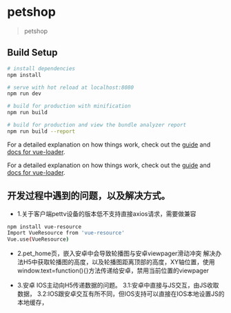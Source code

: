 # petshop

> petshop

## Build Setup

``` bash
# install dependencies
npm install

# serve with hot reload at localhost:8080
npm run dev

# build for production with minification
npm run build

# build for production and view the bundle analyzer report
npm run build --report
```

For a detailed explanation on how things work, check out the [guide](http://vuejs-templates.github.io/webpack/) and [docs for vue-loader](http://vuejs.github.io/vue-loader).



For a detailed explanation on how things work, check out the [guide](http://vuejs-templates.github.io/webpack/) and [docs for vue-loader](http://vuejs.github.io/vue-loader).




开发过程中遇到的问题，以及解决方式。
----
-  1.关于客户端pettv设备的版本低不支持直接axios请求，需要做兼容
```bash
npm install vue-resource
Import VueResource from 'vue-resource'
Vue.use(VueResource)
```

- 2.pet_home页，嵌入安卓中会导致轮播图与安卓viewpager滑动冲突
  解决办法H5中获取轮播图的高度，以及轮播图距离顶部的高度，XY轴位置，使用window.text=function(){}方法传递给安卓，禁用当前位置的viewpager

- 3.安卓 IOS主动向H5传递数据的问题。
	3.1:安卓中直接与JS交互，由JS收取数据，
	3.2:IOS跟安卓交互有所不同，但IOS支持可以直接在IOS本地设置JS的本地缓存，